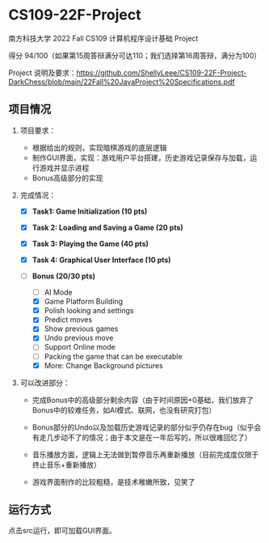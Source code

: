 # CS109-22F-Project

南方科技大学 2022 Fall CS109 计算机程序设计基础 Project

得分 94/100（如果第15周答辩满分可达110；我们选择第16周答辩，满分为100）

Project 说明及要求：https://github.com/ShellyLeee/CS109-22F-Project-DarkChess/blob/main/22Fall%20JavaProject%20Specifications.pdf



## 项目情况

1. 项目要求：
   - 根据给出的规则，实现暗棋游戏的底层逻辑
   - 制作GUI界面，实现：游戏用户平台搭建，历史游戏记录保存与加载，运行游戏并显示进程
   - Bonus高级部分的实现

2. 完成情况：
   - [x] **Task1: Game Initialization (10 pts)**
   - [x] **Task 2: Loading and Saving a Game (20 pts)**
   - [x] **Task 3: Playing the Game (40 pts)**
   - [x] **Task 4: Graphical User Interface (10 pts)**
   - [ ] **Bonus (20/30 pts)**

     - [ ] AI Mode
     - [x] Game Platform Building
     - [x] Polish looking and settings
     - [x] Predict moves
     - [x] Show previous games
     - [x] Undo previous move
     - [ ] Support Online mode
     - [ ] Packing the game that can be executable
     - [x] More: Change Background pictures

3. 可以改进部分：

   - 完成Bonus中的高级部分剩余内容（由于时间原因+0基础，我们放弃了Bonus中的较难任务，如AI模式、联网，也没有研究打包）

   - Bonus部分的Undo以及加载历史游戏记录的部分似乎仍存在bug（似乎会有走几步动不了的情况；由于本文是在一年后写的，所以很难回忆了）
   - 音乐播放方面，逻辑上无法做到暂停音乐再重新播放（目前完成度仅限于终止音乐+重新播放）
   - 游戏界面制作的比较粗糙，是技术稚嫩所致，见笑了



## 运行方式

点击src运行，即可加载GUI界面。

